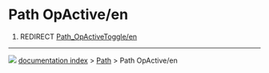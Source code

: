 # Path OpActive/en
1.  REDIRECT [Path_OpActiveToggle/en](Path_OpActiveToggle/en.md)



---
![](images/Button_right.svg) [documentation index](../README.md) > [Path](Path_Workbench.md) > Path OpActive/en
